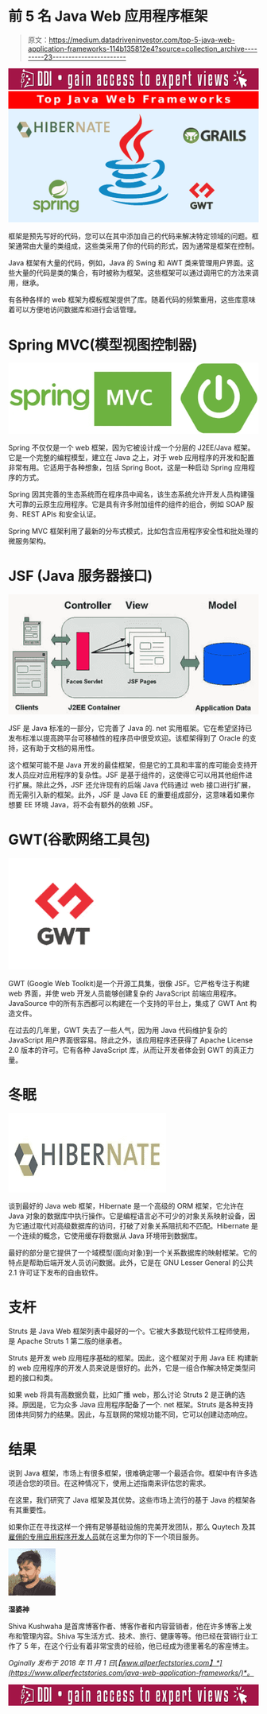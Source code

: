 # 前 5 名 Java Web 应用程序框架

> 原文：<https://medium.datadriveninvestor.com/top-5-java-web-application-frameworks-114b135812e4?source=collection_archive---------23----------------------->

[![](img/50f8e3ea602cb1693186f20d4f049d0a.png)](http://www.track.datadriveninvestor.com/ExpertRi160px)![](img/ae7642806a373cad49b22f0938290d1d.png)

框架是预先写好的代码，您可以在其中添加自己的代码来解决特定领域的问题。框架通常由大量的类组成，这些类采用了你的代码的形式，因为通常是框架在控制。

Java 框架有大量的代码，例如，Java 的 Swing 和 AWT 类来管理用户界面。这些大量的代码是类的集合，有时被称为框架。这些框架可以通过调用它的方法来调用，继承。

有各种各样的 web 框架为模板框架提供了库。随着代码的频繁重用，这些库意味着可以方便地访问数据库和进行会话管理。

# Spring MVC(模型视图控制器)

![](img/ff7f60d54234696e35830152638ff31c.png)

Spring 不仅仅是一个 web 框架，因为它被设计成一个分层的 J2EE/Java 框架。它是一个完整的编程模型，建立在 Java 之上，对于 web 应用程序的开发和配置非常有用。它适用于各种想象，包括 Spring Boot，这是一种启动 Spring 应用程序的方式。

Spring 因其完善的生态系统而在程序员中闻名，该生态系统允许开发人员构建强大可靠的云原生应用程序。它是具有许多附加组件的组件的组合，例如 SOAP 服务、REST APIs 和安全认证。

Spring MVC 框架利用了最新的分布式模式，比如包含应用程序安全性和批处理的微服务架构。

# JSF (Java 服务器接口)

![](img/e90cec9e3f0653936c594aeb8dc82fe1.png)

JSF 是 Java 标准的一部分，它完善了 Java 的. net 实用框架。它在希望坚持已发布标准以提高跨平台可移植性的程序员中很受欢迎。该框架得到了 Oracle 的支持，这有助于文档的易用性。

这个框架可能不是 Java 开发的最佳框架，但是它的工具和丰富的库可能会支持开发人员应对应用程序的复杂性。JSF 是基于组件的，这使得它可以用其他组件进行扩展。除此之外，JSF 还允许现有的后端 Java 代码通过 web 接口进行扩展，而无需引入新的框架。此外，JSF 是 Java EE 的重要组成部分，这意味着如果你想要 EE 环境 Java，将不会有额外的依赖 JSF。

# GWT(谷歌网络工具包)

![](img/27441b9b266181aa6bc645b093b2da61.png)

GWT (Google Web Toolkit)是一个开源工具集，很像 JSF。它严格专注于构建 web 界面，并使 web 开发人员能够创建复杂的 JavaScript 前端应用程序。JavaSource 中的所有东西都可以构建在一个支持的平台上，集成了 GWT Ant 构造文件。

在过去的几年里，GWT 失去了一些人气，因为用 Java 代码维护复杂的 JavaScript 用户界面很容易。除此之外，该应用程序还获得了 Apache License 2.0 版本的许可。它有各种 JavaScript 库，从而让开发者体会到 GWT 的真正力量。

# 冬眠

![](img/779609556775b49eb2eccddcbe27620a.png)

谈到最好的 Java web 框架，Hibernate 是一个高级的 ORM 框架，它允许在 Java 对象的数据库中执行操作。它是编程语言必不可少的对象关系映射设备，因为它通过取代对高级数据库的访问，打破了对象关系阻抗和不匹配。Hibernate 是一个连续的概念，它使用缓存将数据从 Java 环境带到数据库。

最好的部分是它提供了一个域模型(面向对象)到一个关系数据库的映射框架。它的特点是帮助后端开发人员访问数据。此外，它是在 GNU Lesser General 的公共 2.1 许可证下发布的自由软件。

# 支杆

Struts 是 Java Web 框架列表中最好的一个。它被大多数现代软件工程师使用，是 Apache Struts 1 第二版的继承者。

Struts 是开发 web 应用程序基础的框架。因此，这个框架对于用 Java EE 构建新的 web 应用程序的开发人员来说是很好的。此外，它是一组合作解决特定类型问题的接口和类。

如果 web 将具有高数据负载，比如广播 web，那么讨论 Struts 2 是正确的选择。原因是，它为众多 Java 应用程序配备了一个. net 框架。Struts 是各种支持团体共同努力的结果。因此，与互联网的常规功能不同，它可以创建动态响应。

# 结果

说到 Java 框架，市场上有很多框架，很难确定哪一个最适合你。框架中有许多选项适合您的项目。在这种情况下，使用上述指南来评估您的需求。

在这里，我们研究了 Java 框架及其优势。这些市场上流行的基于 Java 的框架各有其重要性。

如果你正在寻找这样一个拥有足够基础设施的完美开发团队，那么 Quytech 及其[雇佣的专用应用程序开发人员](http://www.quytech.com/hire-dedicated-developers.php)就在这里为你的下一个项目服务。

![](img/92bf094cfffc4b500449da1df966c702.png)

**湿婆神**

Shiva Kushwaha 是首席博客作者、博客作者和内容营销者，他在许多博客上发布和管理内容。Shiva 写生活方式、技术、旅行、健康等等。他已经在营销行业工作了 5 年，在这个行业有着非常宝贵的经验，他已经成为德里著名的客座博主。

*Oginally 发布于 2018 年 11 月 1 日*[*【www.allperfectstories.com】*](https://www.allperfectstories.com/java-web-application-frameworks/)*。*

[![](img/40487da0a98a2f15433f8b2d1a095a15.png)](http://www.track.datadriveninvestor.com/ExpertRi160pxB)